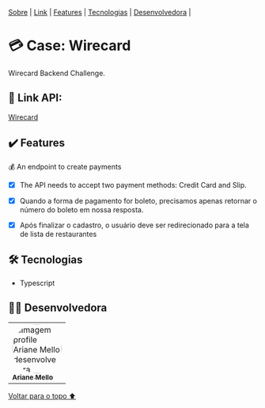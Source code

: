<p id= "voltar"></p>

<p>
<a href="#sobre">Sobre</a> |
<a href="#link">Link</a> |
<a href="#features">Features</a> |
<a href="#tecnologias">Tecnologias</a> |
<a href="#desenvolvedores">Desenvolvedora</a> |
</p>

<h1 id="sobre">💳 Case: Wirecard</h1>

<p>Wirecard Backend Challenge.</p>

<h2 id="link">🔗 Link API:</h2>

<a href="">Wirecard</a>

<h2 id="features">✔️ Features</h2>

💰 An endpoint to create payments
- [x] The API needs to accept two payment methods: Credit Card and Slip.
- [x] Quando a forma de pagamento for boleto, precisamos apenas retornar o número do boleto em nossa resposta.
- [x] Após finalizar o cadastro, o usuário deve ser redirecionado para a tela de lista de restaurantes


 
 <h2 id="tecnologias">🛠 Tecnologias</h2>
 
- Typescript

<h2 id="desenvolvedores">👩‍💻 Desenvolvedora</h2>
<table>         
<td><a href="https://github.com/future4code/silveira-Ariane-Mello"><img style="border-radius: 50%;" src="https://avatars.githubusercontent.com/u/98977257?s=400&u=6c7f069d8c85e34fdf6fd6f58bc0f0f989a6948e&v=4" width="100px;" alt="Imagem profile Ariane Mello desenvolvedora"/><br /><sub><b>Ariane Mello </b></sub></a><br /> 
</table>

<a href="#voltar">Voltar para o topo ⬆️</a>
